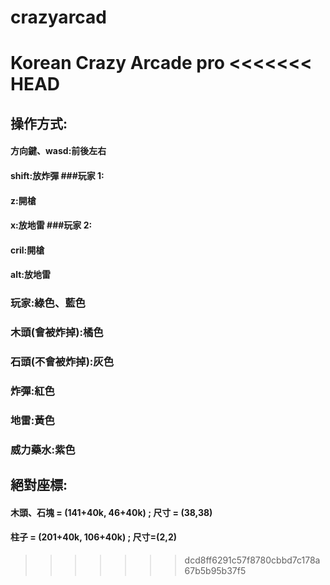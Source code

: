# crazyarcad

Korean Crazy Arcade pro
<<<<<<< HEAD
=======

## 操作方式:

#### 方向鍵、wasd:前後左右

#### shift:放炸彈 ###玩家 1:

#### z:開槍

#### x:放地雷 ###玩家 2:

#### cril:開槍

#### alt:放地雷

### 玩家:綠色、藍色

### 木頭(會被炸掉):橘色

### 石頭(不會被炸掉):灰色

### 炸彈:紅色

### 地雷:黃色

### 威力藥水:紫色

## 絕對座標:

#### 木頭、石塊 = (141+40k, 46+40k) ; 尺寸 = (38,38)

#### 柱子 = (201+40k, 106+40k) ; 尺寸=(2,2)

> > > > > > > dcd8ff6291c57f8780cbbd7c178a67b5b95b37f5

